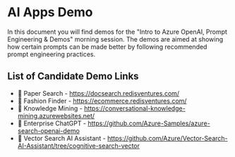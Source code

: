 # AI Apps Demo

In this document you will find demos for the "Intro to Azure OpenAI, Prompt Engineering & Demos" morning session. The demos are aimed at showing how certain prompts can be made better by following recommended prompt engineering practices.

## List of Candidate Demo Links

* :muscle: Paper Search - https://docsearch.redisventures.com/
* :muscle: Fashion Finder - https://ecommerce.redisventures.com/
* :muscle: Knowledge Mining - https://conversational-knowledge-mining.azurewebsites.net/
* :muscle: Enterprise ChatGPT - https://github.com/Azure-Samples/azure-search-openai-demo
* :muscle: Vector Search AI Assistant - https://github.com/Azure/Vector-Search-AI-Assistant/tree/cognitive-search-vector
